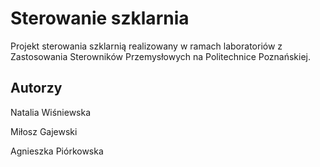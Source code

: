 # Sterowanie szklarnia
 Projekt sterowania szklarnią realizowany w ramach laboratoriów z Zastosowania Sterowników Przemysłowych na Politechnice Poznańskiej. 
 
 ## Autorzy
 Natalia Wiśniewska
 
 Miłosz Gajewski
 
 Agnieszka Piórkowska

